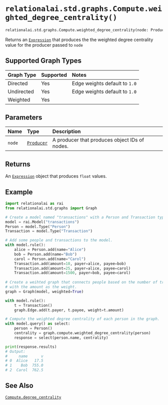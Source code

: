 # `relationalai.std.graphs.Compute.weighted_degree_centrality()`

```python
relationalai.std.graphs.Compute.weighted_degree_centrality(node: Producer) -> Expression
```

Returns an [`Expression`](../../../Expression.md) that produces the
the weighted degree centrality value for the producer passed to `node`

## Supported Graph Types

| Graph Type | Supported | Notes |
| :--------- | :-------- | :---- |
| Directed   | Yes       |  Edge weights default to `1.0`     |
| Undirected | Yes       |  Edge weights default to `1.0`      |
| Weighted | Yes |   |

## Parameters

| Name   | Type                                      | Description                                   |
| :----- | :---------------------------------------- | :-------------------------------------------- |
| `node` | [`Producer`](../../../Producer/README.md) | A producer that produces object IDs of nodes. |

## Returns

An [`Expression`](../../../Expression.md) object that produces `float` values.

## Example

```python
import relationalai as rai
from relationalai.std.graphs import Graph

# Create a model named "transactions" with a Person and Transaction type.
model = rai.Model("transactions")
Person = model.Type("Person")
Transaction = model.Type("Transaction")

# Add some people and transactions to the model.
with model.rule():
    alice = Person.add(name="Alice")
    bob = Person.add(name="Bob")
    carol = Person.add(name="Carol")
    Transaction.add(amount=10, payer=alice, payee=bob)
    Transaction.add(amount=25, payer=alice, payee=carol)
    Transaction.add(amount=1500, payer=bob, payee=carol)
    
# Create a weihted graph that connects people based on the number of transactions 
# with the amount as the weight.
graph = Graph(model, weighted=True)

with model.rule():
    t = Transaction()
    graph.Edge.add(t.payer, t.payee, weight=t.amount)

# Compute the weighted degree centrality of each person in the graph.
with model.query() as select:
    person = Person()
    centrality = graph.compute.weighted_degree_centrality(person)
    response = select(person.name, centrality)

print(response.results)
# Output:
#     name      v
# 0  Alice   17.5
# 1    Bob  755.0
# 2  Carol  762.5
```

## See Also

[`Compute.degree_centrality`](./degree_centrality.md)
